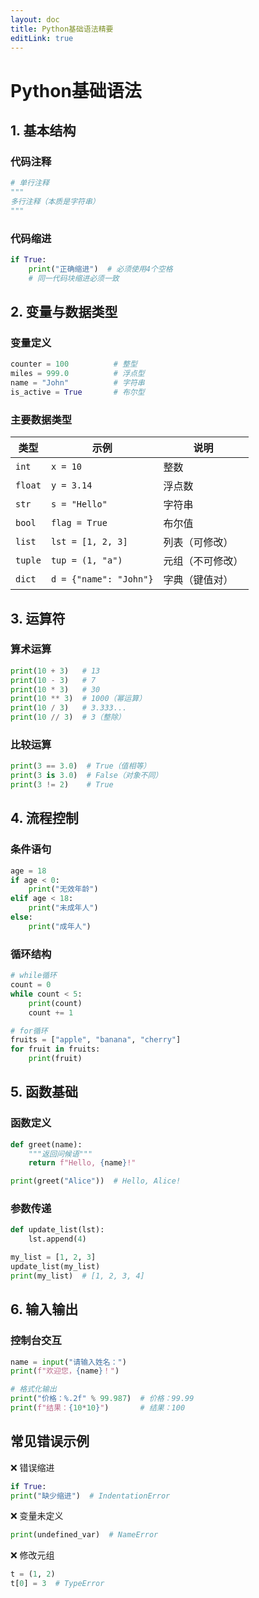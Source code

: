 ```yaml
---
layout: doc
title: Python基础语法精要
editLink: true
---
```


# Python基础语法

## 1. 基本结构

### 代码注释
```python
# 单行注释
"""
多行注释（本质是字符串）
"""
```

### 代码缩进

```python
if True:
    print("正确缩进")  # 必须使用4个空格
    # 同一代码块缩进必须一致
```


## 2. 变量与数据类型

### 变量定义
```python
counter = 100          # 整型
miles = 999.0          # 浮点型 
name = "John"          # 字符串
is_active = True       # 布尔型
```

### 主要数据类型
| 类型       | 示例                   | 说明                |
|------------|------------------------|---------------------|
| `int`      | `x = 10`              | 整数                |
| `float`    | `y = 3.14`            | 浮点数              |
| `str`      | `s = "Hello"`         | 字符串              |
| `bool`     | `flag = True`         | 布尔值              |
| `list`     | `lst = [1, 2, 3]`     | 列表（可修改）      |
| `tuple`    | `tup = (1, "a")`      | 元组（不可修改）    |
| `dict`     | `d = {"name": "John"}`| 字典（键值对）      |

## 3. 运算符

### 算术运算
```python
print(10 + 3)   # 13
print(10 - 3)   # 7
print(10 * 3)   # 30
print(10 ** 3)  # 1000（幂运算）
print(10 / 3)   # 3.333...
print(10 // 3)  # 3（整除）
```

### 比较运算
```python
print(3 == 3.0)  # True（值相等）
print(3 is 3.0)  # False（对象不同）
print(3 != 2)    # True
```


## 4. 流程控制

### 条件语句
```python
age = 18
if age < 0:
    print("无效年龄")
elif age < 18:
    print("未成年人")
else:
    print("成年人")
```

### 循环结构
```python
# while循环
count = 0
while count < 5:
    print(count)
    count += 1

# for循环
fruits = ["apple", "banana", "cherry"]
for fruit in fruits:
    print(fruit)
```


## 5. 函数基础

### 函数定义
```python
def greet(name):
    """返回问候语"""
    return f"Hello, {name}!"

print(greet("Alice"))  # Hello, Alice!
```

### 参数传递
```python
def update_list(lst):
    lst.append(4)

my_list = [1, 2, 3]
update_list(my_list)
print(my_list)  # [1, 2, 3, 4]
```


## 6. 输入输出

### 控制台交互
```python
name = input("请输入姓名：")
print(f"欢迎您，{name}！")

# 格式化输出
print("价格：%.2f" % 99.987)  # 价格：99.99
print(f"结果：{10*10}")       # 结果：100
```


## 常见错误示例

❌ 错误缩进
```python
if True:
print("缺少缩进")  # IndentationError
```

❌ 变量未定义
```python
print(undefined_var)  # NameError
```

❌ 修改元组
```python
t = (1, 2)
t[0] = 3  # TypeError
```
